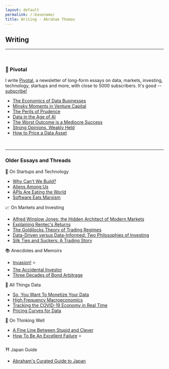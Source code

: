 ```yaml
---
layout: default
permalink: /:basename/
title: Writing · Abraham Thomas
---
```


## Writing

----

<br/>

### 🧭 Pivotal

I write [Pivotal](https://pivotal.substack.com/about), a newsletter of long-form essays on data, markets, investing, technology, startups and more, with close to 5000 subscribers. It's good -- [subscribe!](https://pivotal.substack.com/about)

* [The Economics of Data Businesses](https://pivotal.substack.com/p/economics-of-data-biz)  
* [Minsky Moments in Venture Capital](https://pivotal.substack.com/p/minsky-moments-in-venture-capital)  
* [The Perils of Prudence](https://pivotal.substack.com/p/the-perils-of-prudence)  
* [Data in the Age of AI](https://pivotal.substack.com/p/data-in-the-age-of-ai)   
* [The Worst Outcome is a Mediocre Success](https://pivotal.substack.com/p/data-in-the-age-of-ai)  
* [Strong Opinions, Weakly Held](https://pivotal.substack.com/p/strong-opinions-weakly-held)  
* [How to Price a Data Asset](https://pivotal.substack.com/p/how-to-price-a-data-asset)  

<br/>

----

### Older Essays and Threads


📡 On Startups and Technology

* [Why Can't We Build?](/why-cant-we-build)    
* [Aliens Among Us](/aliens)  
* [APIs Are Eating the World](/APIs-are-eating-the-world)  
* [Software Eats Marxism](/software-eats-marxism)  

📈 On Markets and Investing

* [Alfred Winslow Jones: the Hidden Architect of Modern Markets](/alfred-winslow-jones)    
* [Explaining Rentec's Returns](/rentecs-returns)  
* [The Goldilocks Theory of Trading Regimes](/two-extremes-of-market-efficiency)  
* [Data-Driven versus Data-Informed: Two Philosophies of Investing](/data-driven-data-informed)  
* [Silk Ties and Suckers: A Trading Story](/silk-ties)  

📚 Anecdotes and Memoirs

* [Invasion!](/invasion)  ⭐️  
* [The Accidental Investor](/the-accidental-investor)  
* [Three Decades of Bond Arbitrage](/bond-arbitrage)  

📀 All Things Data

* [So, You Want To Monetize Your Data](/so-you-want-to-monetize-your-data)  
* [High Frequency Macroeconomics](/covid-19-and-high-frequency-macro)  
* [Tracking the COVID-19 Economy in Real Time](/covid-19-and-the-economy)  
* [Pricing Curves for Data](/data-pricing-curves)  

🧠 On Thinking Well

* [A Fine Line Between Stupid and Clever](/a-fine-line-between-stupid-and-clever)  
* [How To Be An Excellent Failure](/failure-modes)  ⭐️  

⛩️ Japan Guide

* [Abraham's Curated Guide to Japan](https://abrahamthomas.gumroad.com/l/wwrni)  

<br/>
<br/>
<br/>


<!--

*[Disney, Amazon, and COVID as a Quant Factor](/amazon-disney-covid)  
Companies, sectors and regions are disparately impacted by COVID, suggesting the emergence of what quants call a new "factor" in market dynamics, akin to value, growth and momentum.


*[Viral Dominos and Data Visions](/a-data-framework-for-covid-19)  
How do you fit a flood of (often contradictory) information into a coherent view of the world? A framework for thinking about COVID-19.

*[A Tale of Two Marketplaces: ICE and eBay](/why-might-ice-bid-for-ebay)  
Markets are agog with an unlikely merger rumour: ICE and eBay.  Why might this make sense?  I have thoughts.

-->




<!--
* [Looking Back, Looking Forward](/looking-back-looking-forward) 

* [Investing for Non-Professionals](/investing-for-non-professionals)  

*Guides*  
[14 Days in Japan]()  
[Resources for Startup Founders](asdf)  
[Euro Board Games](sdfa)  
[The Well-Equipped Kitchen](sdf)  

*Book Reviews*  
A Time of Gifts   
The Man Who Knew Infinity  
The Worst Journey in the World  
Cosmos  
Empires of the Word  



*Essays*  
[APIs Are Eating the World](APIs-are-eating-the-world)  
[Being Contrarian Has To Hurt](a-fine-line-between-stupid-and-clever)  
[Data-Driven Versus Data-Informed](data-driven-data-informed)  
[A Data Framework for COVID-19](a-data-framework-for-covid-19)  
[Looking Back, Looking Forward](looking-back-looking-forward)  
[Sterner Stuff](sterner-stuff)  
[A Tale of Two Marketplaces: ICE and eBay](why-might-ice-bid-for-ebay)  
[Two Extremes of Market Efficiency](two-extremes-of-market-efficiency)  
[When Excellence Fails](when-excellence-fails)  

*Threads*  
[Aliens](aliens)  
[Alfred Winslow Jones](alfred-winslow-jones)  
[Bond Arbitrage](bond-arbitrage)  
[Disney and Amazon](amazon-disney-covid)  
[Invasion!](invasion)  
[Failure Modes](failure-modes)  
[Silk Ties](silk-ties)  
[Software Eats Marxism](software-eats-marxism)  

-->


<!--
*Twitter Hits*  
[Invasion!](https://twitter.com/athomasq/status/1289957976749428740)  
[Alfred Winslow Jones](https://twitter.com/athomasq/status/1270765150367363072)  
[Failure Modes](https://twitter.com/athomasq/status/1215685984685383681)
-->


<!--
*Fiction*  
[The Final Solution](asdf)  
-->